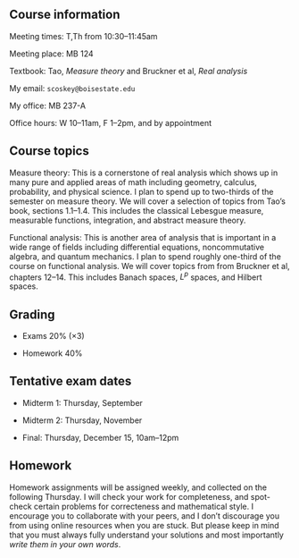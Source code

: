 Course information
------------------

Meeting times: T,Th from 10:30–11:45am

Meeting place: MB 124

Textbook: Tao, *Measure theory* and Bruckner et al, *Real analysis*

My email: `scoskey@boisestate.edu`

My office: MB 237-A

Office hours: W 10–11am, F 1–2pm, and by appointment

Course topics
-------------

Measure theory: This is a cornerstone of real analysis which shows up in many pure and applied areas of math including geometry, calculus, probability, and physical science. I plan to spend up to two-thirds of the semester on measure theory. We will cover a selection of topics from Tao’s book, sections 1.1–1.4. This includes the classical Lebesgue measure, measurable functions, integration, and abstract measure theory.

Functional analysis: This is another area of analysis that is important in a wide range of fields including differential equations, noncommutative algebra, and quantum mechanics. I plan to spend roughly one-third of the course on functional analysis. We will cover topics from from Bruckner et al, chapters 12–14. This includes Banach spaces, $L^p$ spaces, and Hilbert spaces.

Grading
-------

* Exams 20% ($\times3$)

* Homework 40%

Tentative exam dates
--------------------

* Midterm 1: Thursday, September

* Midterm 2: Thursday, November

* Final: Thursday, December 15, 10am–12pm

Homework
--------

Homework assignments will be assigned weekly, and collected on the following Thursday. I will check your work for completeness, and spot-check certain problems for correcteness and mathematical style. I encourage you to collaborate with your peers, and I don’t discourage you from using online resources when you are stuck. But please keep in mind that you must always fully understand your solutions and most importantly *write them in your own words*.
